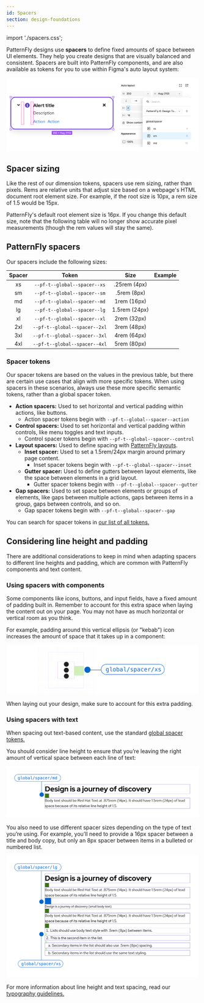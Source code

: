 ```yaml
---
id: Spacers
section: design-foundations
---
```

import './spacers.css';

PatternFly designs use **spacers** to define fixed amounts of space between UI elements. They help you create designs that are visually balanced and consistent. Spacers are built into PatternFly components, and are also available as tokens for you to use within Figma's auto layout system:

![Spacer tokens displayed as options in a Figma layout menu](./auto-layout-spacers.png)

## Spacer sizing 
Like the rest of our dimension tokens, spacers use rem sizing, rather than pixels. Rems are relative units that adjust size based on a webpage's HTML document root element size. For example, if the root size is 10px, a rem size of 1.5 would be 15px.

PatternFly's default root element size is 16px. If you change this default size, note that the following table will no longer show accurate pixel measurements (though the rem values will stay the same).

## PatternFly spacers 
Our spacers include the following sizes:

| **Spacer** | **Token** | **Size** | **Example** | 
| :-:| :-: | :-: | :-: |
| xs | `--pf-t--global--spacer--xs` | .25rem (4px) | <div class="ws-content-spacer4"></div> | 
|  sm | `--pf-t--global--spacer--sm` | .5rem (8px) |<div class="ws-content-spacer8"></div> |
|  md | `--pf-t--global--spacer--md` | 1rem (16px) |<div class="ws-content-spacer16"></div> | 
|  lg | `--pf-t--global--spacer--lg` | 1.5rem (24px) |<div class="ws-content-spacer24"></div> |
|  xl | `--pf-t--global--spacer--xl` | 2rem (32px) |<div class="ws-content-spacer32"></div> |
|  2xl | `--pf-t--global--spacer--2xl` | 3rem (48px) | <div class="ws-content-spacer48"></div> |
|  3xl | `--pf-t--global--spacer--3xl` | 4rem (64px) | <div class="ws-content-spacer64"></div> |
| 4xl | `--pf-t--global--spacer--4xl` | 5rem (80px) | <div class="ws-content-spacer80"></div> |

### Spacer tokens 
Our spacer tokens are based on the values in the previous table, but there are certain use cases that align with more specific tokens. When using spacers in these scenarios, always use these more specific semantic tokens, rather than a global spacer token. 
- **Action spacers:** Used to set horizontal and vertical padding within actions, like buttons. 
  - Action spacer tokens begin with `--pf-t--global--spacer--action`
- **Control spacers:** Used to set horizontal and vertical padding within controls, like menu toggles and text inputs. 
  - Control spacer tokens begin with `--pf-t--global--spacer--control`
- **Layout spacers:** Used to define spacing with [PatternFly layouts](/layouts/about-layouts).
  - **Inset spacer:** Used to set a 1.5rem/24px margin around primary page content. 
    - Inset spacer tokens begin with `--pf-t--global--spacer--inset`
  - **Gutter spacer:** Used to define gutters between layout elements, like the space between elements in a grid layout.
    - Gutter spacer tokens begin with `--pf-t--global--spacer--gutter`
- **Gap spacers:** Used to set space between elements or groups of elements, like gaps between multiple actions, gaps between items in a group, gaps between controls, and so on. 
  - Gap spacer tokens begin with `--pf-t--global--spacer--gap`

You can search for spacer tokens in [our list of all tokens.](/tokens/all-patternfly-tokens)

## Considering line height and padding

There are additional considerations to keep in mind when adapting spacers to different line heights and padding, which are common with PatternFly components and text content.

### Using spacers with components
Some components like icons, buttons, and input fields, have a fixed amount of padding built in. Remember to account for this extra space when laying the content out on your page. You may not have as much horizontal or vertical room as you think.

For example, padding around this vertical ellipsis (or "kebab") icon increases the amount of space that it takes up in a component:

![A vertical ellipsis icon with an extra small spacer symbol.](./icon-spacing.png)

When laying out your design, make sure to account for this extra padding.

### Using spacers with text 
When spacing out text-based content, use the standard [global spacer tokens.](/design-foundations/spacers#patternfly-spacers)

You should consider line height to ensure that you’re leaving the right amount of vertical space between each line of text:

![A medium spacer placed between a heading and body text.](./heading-body-spacing.png)

You also need to use different spacer sizes depending on the type of text you’re using. For example, you’ll need to provide a 16px spacer between a title and body copy, but only an 8px spacer between items in a bulleted or numbered list.

![Different-sized spacers placed between heading, body, and list text](./complex-text-spacing.png)

For more information about line height and text spacing, read our [typography guidelines.](/design-foundations/typography)